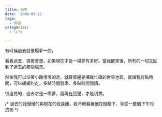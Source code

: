 ```yaml
---
title: 過去
date: '2006-03-21'
tags:
  - 情感
categories:
  - life

---
```

有時候過去就像場夢一般。  
  
看看過去，偶爾會想，如果現在才是一場夢有多好。當我醒來後，所有的一切又回到了過去的那個場景。  
  
然後我可以沿著小路慢慢的走。就算旁邊是嘈雜忙碌的世界也罷。就讓我有點時間，可以緩緩的走，多點時間發呆、多點時間閱讀。  
  
很遺憾的，過去才是一場夢，而現在這邊，才是現實。  
  
/\* 過去的我慢慢的與現在的我遠離，我冷眼看著他在樹蔭下，享受一整個下午的悠閒 \*/